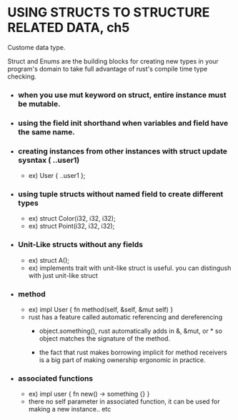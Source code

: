 # USING STRUCTS TO STRUCTURE RELATED DATA, ch5

Custome data type. 

Struct and Enums are the building blocks for creating new types in your program's domain to take full advantage of rust's compile time type checking. 

* ### when you use mut keyword on struct, entire instance must be mutable.

* ### using the field init shorthand when variables and field have the same name.

* ### creating instances from other instances with struct update sysntax ( ..user1) 
	* ex) User { ..user1 }; 

* ### using tuple structs without named field to create different types 
	* ex) struct Color(i32, i32, i32);
	* ex) struct Point(i32, i32, i32);

* ### Unit-Like structs without any fields
	* ex) struct A(); 
	* ex) implements trait with unit-like struct is useful. you can distingush with just unit-like struct 


* ### method 
	* ex) impl User { fn method(self, &self, &mut self) }
	* rust has a feature called automatic referencing and dereferencing
		* object.something(), rust automatically adds in &, &mut, or * so object matches the signature of the method. 

		* the fact that rust makes borrowing implicit for method receivers is a big part of making ownership ergonomic in practice. 


* ### associated functions 
	* ex) impl user { fn new() -> something {} } 
	* there no self parameter in associated function, it can be used for making a new instance.. etc 







